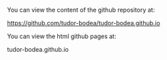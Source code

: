 You can view the content of the github repository at:

https://github.com/tudor-bodea/tudor-bodea.github.io

You can view the html github pages at:

tudor-bodea.github.io
